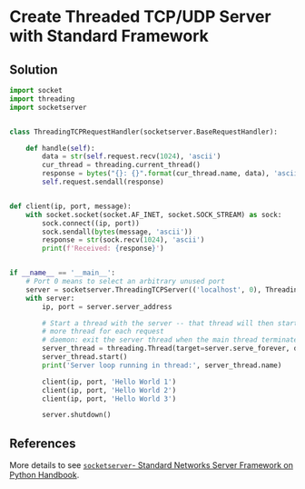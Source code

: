 # Create Threaded TCP/UDP Server with Standard Framework

## Solution

```python
import socket
import threading
import socketserver


class ThreadingTCPRequestHandler(socketserver.BaseRequestHandler):

    def handle(self):
        data = str(self.request.recv(1024), 'ascii')
        cur_thread = threading.current_thread()
        response = bytes("{}: {}".format(cur_thread.name, data), 'ascii')
        self.request.sendall(response)


def client(ip, port, message):
    with socket.socket(socket.AF_INET, socket.SOCK_STREAM) as sock:
        sock.connect((ip, port))
        sock.sendall(bytes(message, 'ascii'))
        response = str(sock.recv(1024), 'ascii')
        print(f'Received: {response}')


if __name__ == '__main__':
    # Port 0 means to select an arbitrary unused port
    server = socketserver.ThreadingTCPServer(('localhost', 0), ThreadingTCPRequestHandler)
    with server:
        ip, port = server.server_address

        # Start a thread with the server -- that thread will then start one
        # more thread for each request
        # daemon: exit the server thread when the main thread terminates
        server_thread = threading.Thread(target=server.serve_forever, daemon=True)
        server_thread.start()
        print('Server loop running in thread:', server_thread.name)

        client(ip, port, 'Hello World 1')
        client(ip, port, 'Hello World 2')
        client(ip, port, 'Hello World 3')

        server.shutdown()
```

## References

More details to see [`socketserver`- Standard Networks Server Framework on Python Handbook](https://leven-cn.github.io/python-handbook/recipes/core/socketserver).
